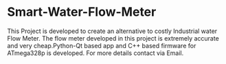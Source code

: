 # Smart-Water-Flow-Meter
This Project is developed to create an alternative to costly Industrial water Flow Meter. The flow meter developed in this project is extremely accurate and very cheap.Python-Qt based app and C++ based firmware for ATmega328p is developed. For more details contact via Email.
